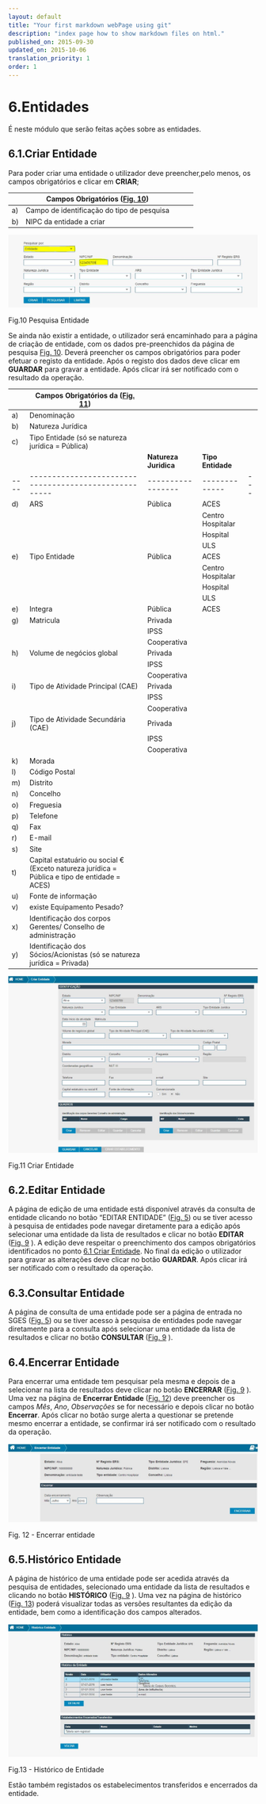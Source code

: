 ```yaml
---
layout: default
title: "Your first markdown webPage using git"
description: "index page how to show markdown files on html."
published_on: 2015-09-30
updated_on: 2015-10-06
translation_priority: 1
order: 1
---
```



# 6.Entidades

É neste módulo que serão feitas ações sobre as entidades.

## 6.1.Criar Entidade

Para poder criar uma entidade o utilizador deve preencher,pelo menos, os campos obrigatórios e clicar em **CRIAR**;

|  | Campos Obrigatórios ([Fig. 10](#fig10))               |   |   |   |
|----|--------------------------------------------|---|---|---|
| a) | Campo de identificação do tipo de pesquisa |   |   |   |
| b) | NIPC da entidade a criar |   |   |   |



![img/pages/img19.png](img/pages/6_1_1.jpg)

<p class="caption" id="fig10"> Fig.10 Pesquisa Entidade </p>
  
  
Se ainda não existir a entidade, o utilizador será encaminhado para a página de criação de entidade, com os dados pre-preenchidos da página de pesquisa [Fig. 10](#fig10). 
Deverá preencher os campos obrigatórios para poder efetuar o registo da entidade.
Após o registo dos dados deve clicar em **GUARDAR** para gravar a entidade. Após clicar irá ser notificado com o resultado da operação.

|    | Campos Obrigatórios da ([Fig. 11](#fig11))                  |                 |             |   |
|----|-----------------------------------------------------|-----------------|-------------|---|
| a) | Denominação                                         |                 |             |   |
| b) | Natureza Jurídica                                   |                 |             |   |
| c) | Tipo Entidade (só se natureza jurídica = Pública)   |                 |             |   |
| &nbsp;&nbsp;  |                                                 |**Natureza Juridica**|**Tipo Entidade**|   |
|----|-----------------------------------------------------|-----------------|-------------|---|
| d) | ARS                                                 |    Pública      |ACES              |   |
|    |                                                     |                 |Centro Hospitalar |   |
|    |                                                     |                 |Hospital          |   |
|    |                                                     |                 |ULS               |   |
| e) | Tipo Entidade                                       |    Pública      |ACES              |   |
|    |                                                     |                 |Centro Hospitalar |   |
|    |                                                     |                 |Hospital          |   |
|    |                                                     |                 |ULS               |   |
| e) | Integra                                             |    Pública      |ACES              |   |
| g) | Matricula                                           |    Privada      |                  |   |
|    |                                                     |    IPSS         |                  |   |
|    |                                                     |  Cooperativa    |                  |   |
| h) | Volume de negócios global                           |    Privada      |                  |   |
|    |                                                     |    IPSS         |                  |   |
|    |                                                     |  Cooperativa    |                  |   |
| i) | Tipo de Atividade Principal (CAE)                   |    Privada      |                  |   |
|    |                                                     |    IPSS         |                  |   |
|    |                                                     |    Cooperativa  |                  |   |
| j) | Tipo de Atividade Secundária (CAE)                  |    Privada      |                  |   |
|    |                                                     |    IPSS         |                  |   |
|    |                                                     |    Cooperativa  |                  |   |
| k) | Morada                                              |                 |             |   |
| l) | Código Postal                                       |                 |             |   |
| m) | Distrito                                            |                 |             |   |
| n) | Concelho                                            |                 |             |   |
| o) | Freguesia                                           |                 |             |   |
| p) | Telefone                                            |                 |             |   |
| q) | Fax                                                 |                 |             |   |
| r) | E-mail                                              |                 |             |   |
| s) | Site                                                |                 |             |   |
| t) | Capital estatuário ou social € (Exceto natureza jurídica = Pública e tipo de entidade = ACES)|         |             |   |
| u) | Fonte de informação                                 |                 |             |   |
| v) | existe Equipamento Pesado?                          |                 |             |   |
| x) | Identificação dos corpos Gerentes/ Conselho de administração    |     |             |   |
| y) | Identificação dos Sócios/Acionistas (só se natureza jurídica = Privada) |     |     |   |


![img/pages/image020.jpg](img/pages/6_1_2.jpg)

<p class="caption" id="fig11"> Fig.11 Criar Entidade </p>


## 6.2.Editar Entidade

A página de edição de uma entidade está disponível através da consulta de entidade clicando no botão “EDITAR ENTIDADE” ([Fig. 5](#fig5)) ou se tiver acesso à pesquisa de entidades pode navegar diretamente para a edição após selecionar uma entidade da lista de resultados e clicar no botão **EDITAR** ([Fig. 9](#fig9) ).
A edição deve respeitar o preenchimento dos campos obrigatórios identificados no ponto [6.1 Criar Entidade](#criar-entidade).
No final da edição o utilizador para gravar as alterações deve clicar no botão **GUARDAR**. Após clicar irá ser notificado com o resultado da operação.

## 6.3.Consultar Entidade
A página de consulta de uma entidade pode ser a página de entrada no SGES ([Fig. 5](#fig5)) ou se tiver acesso à pesquisa de entidades pode navegar diretamente para a consulta após selecionar uma entidade da lista de resultados e clicar no botão **CONSULTAR** ([Fig. 9](#fig9) ).

## 6.4.Encerrar Entidade
Para encerrar uma entidade tem pesquisar pela mesma e depois de a selecionar na lista de resultados deve clicar no botão **ENCERRAR** ([Fig. 9](#fig9) ).
Uma vez na página de **Encerrar Entidade** ([Fig. 12](#fig12)) deve preencher os campos *Mês*, *Ano*, *Observações* se for necessário e depois clicar no botão **Encerrar**. 
Após clicar no botão surge alerta a questionar se pretende mesmo encerrar a entidade, se confirmar irá ser notificado com o resultado da operação.

![img/pages/fig12](img/pages/6_4_1.jpg)

<p class="caption" id="fig12"> Fig. 12 - Encerrar entidade</p>

## 6.5.Histórico Entidade
A página de histórico de uma entidade pode ser acedida através da pesquisa de entidades, selecionado uma entidade da lista de resultados e clicando no botão **HISTÓRICO**  ([Fig. 9](#fig9) ).
Uma vez na página de histórico ([Fig. 13](#fig13)) poderá visualizar todas as versões resultantes da edição da entidade, bem como a identificação dos campos alterados.

![img/pages/fig13](img/pages/6_5_1.jpg)

<p class="caption" id="fig13"> Fig.13 - Histórico de Entidade</p>

Estão também registados os estabelecimentos transferidos e encerrados da entidade. 














